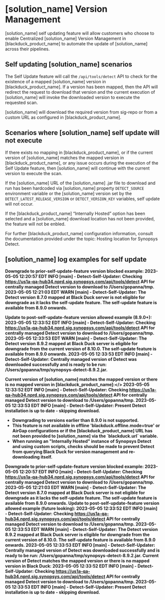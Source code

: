 # [solution_name] Version Management

[solution_name] self updating feature will allow customers who choose to enable Centralized [solution_name] Version Management in [blackduck_product_name] to automate the update of [solution_name] across their pipelines.

## Self updating [solution_name] scenarios

The Self Update feature will call the `/api/tools/detect` API to check for the existence of a mapped [solution_name] version in [blackduck_product_name]. If a version has been mapped, then the API will redirect the request to download that version and the current execution of [solution_name] will invoke the downloaded version to execute the requested scan. 

[solution_name] will download the required version from sig-repo or from a custom URL as configured in [blackduck_product_name].

## Scenarios where [solution_name] self update will not execute

If there exists no mapping in [blackduck_product_name], or if the current version of [solution_name] matches the mapped version in [blackduck_product_name], or any issue occurs during the execution of the Self Update feature, then [solution_name] will continue with the current version to execute the scan.

If the [solution_name] URL of the [solution_name] .jar file to download and run has been hardcoded via [solution_name] property `DETECT_SOURCE` environment variable or the [solution_name] version set by the `DETECT_LATEST_RELEASE_VERSION` or `DETECT_VERSION_KEY` variables, self update will not occur.

If the [blackduck_product_name] “Internally Hosted” option has been selected and a [solution_name] download location has not been provided, the feature will not be enbled.

For further [blackduck_product_name] configuration information, consult the documentation provided under the topic:
<xref href="DetectLocation.dita" scope="peer"> Hosting location for Synopsys Detect.
<data name="facets" value="pubname=bd-hub"/>

## [solution_name] log examples for self update

<b>Downgrade to prior-self-update-feature version blocked example:<b/>
2023-05-05 12:20:57 EDT INFO  [main] - Detect-Self-Updater:  Checking https://us1a-qa-hub34.nprd.sig.synopsys.com/api/tools/detect API for centrally managed Detect version to download to /Users/gopanna/tmp.
2023-05-05 12:21:03 EDT WARN  [main] - Detect-Self-Updater:  The Detect version 8.7.0 mapped at Black Duck server is not eligible for downgrade as it lacks the self-update feature. The self-update feature is available from 8.9.0 onwards.

<b>Update to post-self-update-feature version allowed example (8.9.0+):</b>
2023-05-05 12:33:52 EDT INFO  [main] - Detect-Self-Updater:  Checking https://us1a-qa-hub34.nprd.sig.synopsys.com/api/tools/detect API for centrally managed Detect version to download to /Users/gopanna/tmp.
2023-05-05 12:33:53 EDT WARN  [main] - Detect-Self-Updater:  The Detect version 8.9.2 mapped at Black Duck server is eligible for downgrade from the current version of 8.10.0. The self-update feature is available from 8.9.0 onwards.
2023-05-05 12:33:53 EDT INFO  [main] - Detect-Self-Updater:  Centrally managed version of Detect was downloaded successfully and is ready to be run: /Users/gopanna/tmp/synopsys-detect-8.9.2.jar.

<b>Current version of [solution_name] matches the mapped version or there is no mapped version in [blackduck_product_name]:</>
2023-05-05 12:33:52 EDT INFO  [main] - Detect-Self-Updater:  Checking https://us1a-qa-hub34.nprd.sig.synopsys.com/api/tools/detect API for centrally managed Detect version to download to /Users/gopanna/tmp.
2023-05-05 12:33:53 EDT INFO  [main] - Detect-Self-Updater:  Present Detect installation is up to date - skipping download.

<note type="important">
<ul>
<li>
Downgrading to versions earlier than 8.9.0 is not supported. 
</li>
<li>  
This feature is not available in offline 'blackduck.offline.mode=true' or AirGap configurations or if the [blackduck_product_name] URL has not been provided to  [solution_name] via the `blackduck.url` variable.
<li>
When running an "Internally Hosted" instance of Synopsys Detect and using custom scripts, checks should be made to prevent Detect from querying Black Duck for version management and re-downloading itself.
</li>
</ul>
</note>

Downgrade to prior-self-update-feature version blocked example:
2023-05-05 12:20:57 EDT INFO  [main] - Detect-Self-Updater:  Checking https://us1a-qa-hub34.nprd.sig.synopsys.com/api/tools/detect API for centrally managed Detect version to download to /Users/gopanna/tmp.
2023-05-05 12:21:03 EDT WARN  [main] - Detect-Self-Updater:  The Detect version 8.7.0 mapped at Black Duck server is not eligible for downgrade as it lacks the self-update feature. The self-update feature is available from 8.9.0 onwards.
Update to post-self-update-feature version allowed example (future looking):
2023-05-05 12:33:52 EDT INFO  [main] - Detect-Self-Updater:  Checking https://us1a-qa-hub34.nprd.sig.synopsys.com/api/tools/detect API for centrally managed Detect version to download to /Users/gopanna/tmp.
2023-05-05 12:33:53 EDT WARN  [main] - Detect-Self-Updater:  The Detect version 8.9.2 mapped at Black Duck server is eligible for downgrade from the current version of 8.10.0. The self-update feature is available from 8.9.0 onwards.
2023-05-05 12:33:53 EDT INFO  [main] - Detect-Self-Updater:  Centrally managed version of Detect was downloaded successfully and is ready to be run: /Users/gopanna/tmp/synopsys-detect-8.9.2.jar.
Current version of Detect matches the mapped version or there is no mapped version in Black Duck:
2023-05-05 12:33:52 EDT INFO  [main] - Detect-Self-Updater:  Checking https://us1a-qa-hub34.nprd.sig.synopsys.com/api/tools/detect API for centrally managed Detect version to download to /Users/gopanna/tmp.
2023-05-05 12:33:53 EDT INFO  [main] - Detect-Self-Updater:  Present Detect installation is up to date - skipping download.
